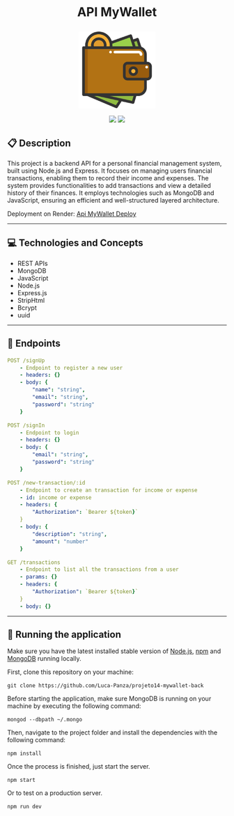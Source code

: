 # <p align = "center"> API MyWallet </p>

<p align="center">
   <img width=176px; src="./src/assets/wallet.png"/>
</p>

<p align = "center">
   <img src="https://img.shields.io/badge/author-Luca_Panza-4dae71?style=flat-square" />
   <img src="https://img.shields.io/github/languages/count/Luca-Panza/projeto14-mywallet-back?color=4dae71&style=flat-square" />
</p>


##  :clipboard: Description

This project is a backend API for a personal financial management system, built using Node.js and Express. It focuses on managing users financial transactions, enabling them to record their income and expenses. The system provides functionalities to add transactions and view a detailed history of their finances. It employs technologies such as MongoDB and JavaScript, ensuring an efficient and well-structured layered architecture.

Deployment on Render: <a href="https://mywallet-api-njln.onrender.com" target="_blank">Api MyWallet Deploy</a>
***

## :computer:	 Technologies and Concepts

- REST APIs
- MongoDB
- JavaScript
- Node.js
- Express.js
- StripHtml
- Bcrypt
- uuid

***

## :rocket: Endpoints

```yml
POST /signUp
    - Endpoint to register a new user
    - headers: {}
    - body: {
        "name": "string",
        "email": "string",
        "password": "string"
    }
```
    
```yml 
POST /signIn
    - Endpoint to login
    - headers: {}
    - body: {
        "email": "string",
        "password": "string"
    }
```
    
```yml 
POST /new-transaction/:id
    - Endpoint to create an transaction for income or expense
    - id: income or expense
    - headers: {
        "Authorization": `Bearer ${token}`
    }
    - body: {
        "description": "string",
        "amount": "number"
    }
```

```yml 
GET /transactions
    - Endpoint to list all the transactions from a user
    - params: {}
    - headers: {
        "Authorization": `Bearer ${token}`
    }
    - body: {}
```

***

## 🏁 Running the application

Make sure you have the latest installed stable version of [Node.js](https://nodejs.org/en/download/), [npm](https://www.npmjs.com/) and [MongoDB](https://www.mongodb.com/) running locally.

First, clone this repository on your machine:

```
git clone https://github.com/Luca-Panza/projeto14-mywallet-back
```

Before starting the application, make sure MongoDB is running on your machine by executing the following command:

```
mongod --dbpath ~/.mongo
```

Then, navigate to the project folder and install the dependencies with the following command:

```
npm install
```

Once the process is finished, just start the server.

```
npm start
```

Or to test on a production server.

```
npm run dev
```

